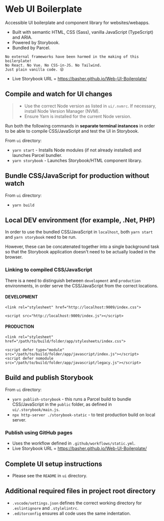 # Web UI Boilerplate
Accessible UI boilerplate and component library for websites/webapps.
- Built with semantic HTML, CSS (Sass), vanilla JavaScript (TypeScript) and ARIA.
- Powered by Storybook.
- Bundled by Parcel.

```
No external frameworks have been harmed in the making of this boilerplate!
No React. No Vue. No CSS-in-JS. No Tailwind.
Just plain vanilla code. 😜
```

- Live Storybook URL = https://basher.github.io/Web-UI-Boilerplate/

## Compile and watch for UI changes
> - Use the correct Node version as listed in `ui/.nvmrc`. If necessary, install Node Version Manager (NVM).
> - Ensure Yarn is installed for the current Node version.

Run both the following commands in **separate terminal instances** in order to be able to compile CSS/JavaScript and test the UI in Storybook.

From `ui` directory:
- `yarn start` - Installs Node modules (if not already installed) and launches Parcel bundler.
- `yarn storybook` - Launches Storybook/HTML component library.

## Bundle CSS/JavaScript for production without watch
From `ui` directory:
- `yarn build`

## Local DEV environment (for example, .Net, PHP)
In order to use the bundled CSS/JavaScript in `localhost`, both `yarn start` and `yarn storybook` need to be run.

However, these can be concatenated together into a single background task so that the Storybook application doesn't need to be actually loaded in the browser.

### Linking to compiled CSS/JavaScript
There is a need to distinguish between `development` and `production` environments, in order serve the  CSS/JavaScript from the correct locations.

#### DEVELOPMENT
```
<link rel="stylesheet" href="http://localhost:9009/index.css">
```
```
<script src="http://localhost:9009/index.js"></script>
```

#### PRODUCTION
```
<link rel="stylesheet" href="/path/to/build/folder/app/stylesheets/index.css">
```
```
<script defer type="module" src="/path/to/build/folder/app/javascript/index.js"></script>
<script defer nomodule src="/path/to/build/folder/app/javascript/legacy.js"></script>
```

## Build and publish Storybook
From `ui` directory:
- `yarn publish-storybook` - this runs a Parcel build to bundle CSS/JavaScript in the `public` folder, as defined in `ui/.storybook/main.js`.
- `npx http-server ./storybook-static` - to test production build on local server.

### Publish using GitHub pages
- Uses the workflow defined in `.github/workflows/static.yml`.
- Live Storybook URL = https://basher.github.io/Web-UI-Boilerplate/

## Complete UI setup instructions
- Please see the `README` in `ui` directory.

## Additional required files in project root directory
- `.vscode/settings.json` defines the correct working directory for `.eslintignore` and `.stylelintrc`.
- `.editorconfig` ensures all code uses the same indentation.
